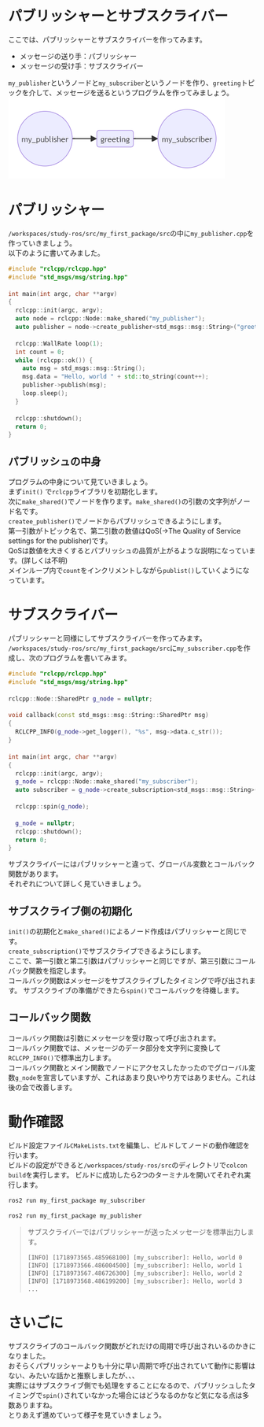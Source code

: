 # パブリッシャーとサブスクライバー
ここでは、パブリッシャーとサブスクライバーを作ってみます。  
- メッセージの送り手：パブリッシャー
- メッセージの受け手：サブスクライバー

`my_publisher`というノードと`my_subscriber`というノードを作り、`greeting`トピックを介して、メッセージを送るというプログラムを作ってみましょう。
![my_publisher and my subscriber](./images/mypub_and_mysub.png)

# パブリッシャー
`/workspaces/study-ros/src/my_first_package/src`の中に`my_publisher.cpp`を作っていきましょう。  
以下のように書いてみました。
```cpp
#include "rclcpp/rclcpp.hpp"
#include "std_msgs/msg/string.hpp"

int main(int argc, char **argv)
{
  rclcpp::init(argc, argv);
  auto node = rclcpp::Node::make_shared("my_publisher");
  auto publisher = node->create_publisher<std_msgs::msg::String>("greeting", 1);

  rclcpp::WallRate loop(1);
  int count = 0;
  while (rclcpp::ok()) {
    auto msg = std_msgs::msg::String();
    msg.data = "Hello, world " + std::to_string(count++);
    publisher->publish(msg);
    loop.sleep();
  }

  rclcpp::shutdown();
  return 0;
}
```

## パブリッシュの中身
プログラムの中身について見ていきましょう。  
まず`init()` で`rclcpp`ライブラリを初期化します。  
次に`make_shared()`でノードを作ります。`make_shared()`の引数の文字列がノード名です。  
`createe_publisher()`でノードからパブリッシュできるようにします。  
第一引数がトピック名で、第二引数の数値はQoS(→The Quality of Service settings for the publisher)です。  
QoSは数値を大きくするとパブリッシュの品質が上がるような説明になっています。(詳しくは不明)  
メインループ内で`count`をインクリメントしながら`publist()`していくようになっています。

# サブスクライバー
パブリッシャーと同様にしてサブスクライバーを作ってみます。  
`/workspaces/study-ros/src/my_first_package/src`に`my_subscriber.cpp`を作成し、次のプログラムを書いてみます。
```cpp
#include "rclcpp/rclcpp.hpp"
#include "std_msgs/msg/string.hpp"

rclcpp::Node::SharedPtr g_node = nullptr;

void callback(const std_msgs::msg::String::SharedPtr msg)
{
  RCLCPP_INFO(g_node->get_logger(), "%s", msg->data.c_str());
}

int main(int argc, char **argv)
{
  rclcpp::init(argc, argv);
  g_node = rclcpp::Node::make_shared("my_subscriber");
  auto subscriber = g_node->create_subscription<std_msgs::msg::String>("greeting", 1, callback);

  rclcpp::spin(g_node);

  g_node = nullptr;
  rclcpp::shutdown();
  return 0;
}
````

サブスクライバーにはパブリッシャーと違って、グローバル変数とコールバック関数があります。  
それぞれについて詳しく見ていきましょう。

## サブスクライブ側の初期化
`init()`の初期化と`make_shared()`によるノード作成はパブリッシャーと同じです。  
`create_subscription()`でサブスクライブできるようにします。  
ここで、第一引数と第二引数はパブリッシャーと同じですが、第三引数にコールバック関数を指定します。  
コールバック関数はメッセージをサブスクライブしたタイミングで呼び出されます。
サブスクライブの準備ができたら`spin()`でコールバックを待機します。

## コールバック関数
コールバック関数は引数にメッセージを受け取って呼び出されます。  
コールバック関数では、メッセージのデータ部分を文字列に変換して`RCLCPP_INFO()`で標準出力します。  
コールバック関数とメイン関数でノードにアクセスしたかったのでグローバル変数`g_node`を宣言していますが、これはあまり良いやり方ではありません。これは後の会で改善します。


# 動作確認
ビルド設定ファイル`CMakeLists.txt`を編集し、ビルドしてノードの動作確認を行います。  
ビルドの設定ができると`/workspaces/study-ros/src`のディレクトリで`colcon build`を実行します。
ビルドに成功したら2つのターミナルを開いてそれぞれ実行します。

```bash
ros2 run my_first_package my_subscriber
```

```bash
ros2 run my_first_package my_publisher
```

> サブスクライバーではパブリッシャーが送ったメッセージを標準出力します。
> ```
> [INFO] [1718973565.485968100] [my_subscriber]: Hello, world 0
> [INFO] [1718973566.486004500] [my_subscriber]: Hello, world 1
> [INFO] [1718973567.486726300] [my_subscriber]: Hello, world 2
> [INFO] [1718973568.486199200] [my_subscriber]: Hello, world 3
> ...
> ```

# さいごに
サブスクライブのコールバック関数がどれだけの周期で呼び出されいるのかきになりました。  
おそらくパブリッシャーよりも十分に早い周期で呼び出されていて動作に影響はない、みたいな話かと推察しましたが、、、  
実際にはサブスクライブ側でも処理をすることになるので、パブリッシュしたタイミングで`spin()`されていなかった場合にはどうなるのかなど気になる点は多数ありますね。  
とりあえず進めていって様子を見ていきましょう。